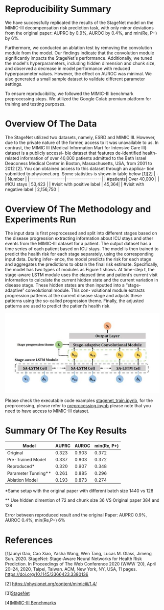 
# Reproducibility Summary

We have successfully replicated the results of the StageNet model on the MIMIC-III decompensation risk prediction task, with only minor deviations from the original paper: AUPRC by 0.9%, AUROC by 0.4%, and min(Re, P+) by 6%. 

Furthermore, we conducted an ablation test by removing the convolution module from the model. Our findings indicate that the convolution module significantly impacts the StageNet's performance. Additionally, we tuned the model's hyperparameters, including hidden dimension and chunk size, and observed a decrease in model performance with reduced hyperparameter values. However, the effect on AUROC was minimal. We also generated a small sample dataset to validate different parameter settings.

To ensure reproducibility, we followed the MIMIC-III benchmark preprocessing steps. We utilized the Google Colab premium platform for training and testing purposes.


# Overview Of The Data 

The StageNet utilized two datasets, namely, ESRD
and MIMIC III. However, due to the private nature
of the former, access to it was unavailable to us. In
contrast, the MIMIC III (Medical Information Mart
for Intensive Care III) dataset is a publicly accessi-
ble dataset that features de-identified health-related
information of over 40,000 patients admitted to the
Beth Israel Deaconess Medical Center in Boston,
Massachusetts, USA, from 2001 to 2012 [2]. You can
obtained access to this dataset through an applica-
tion submitted to physionet.org. Some statistics is
shown in table below  [1][2]
| -| Number | 
|------------------|------------------|
| #patients| Over 40,000 | 
| #ICU stays  | 53,423 | 
| #visit with positive label  | 45,364|
| #visit with negative label  | 2,156,750  | 


# Overview Of The Methodology and Experiments Run

The input data is first preprocessed and split into
different stages based on the disease progression
extracting information about ICU stays and other
events from the MIMIC-III dataset for a patient.
The output dataset has a time series of each patient
based on ICU stays. The model is then trained
to predict the health risk for each stage separately,
using the corresponding input data. During infer-
ence, the model predicts the risk for each stage and
aggregates the predictions to obtain the final risk
estimate.
Specifically, the model has two types of modules
as Figure 1 shows. At time-step t, the stage-aware
LSTM module uses the elapsed time and patient’s
current visit information to calculate the current
hidden state and the current variation in disease
stage. These hidden states are then inputted into a
“stage-adaptive” convolutional module. This con-
volutional module extracts progression patterns at
the current disease stage and adjusts these patterns
using the so-called progression theme. Finally, the
adjusted patterns are used to predict the patient’s
health risk.

![StageNet Model](https://github.com/hbattat/cs598-dlh-project/blob/main/notebook/stagenet.JPG)

Please check the executable code examples [stagenet_train.ipynb](https://github.com/hbattat/cs598-dlh-project/blob/main/notebook/stagenet_train.ipynb), for the preprocessing, please refer to [preprocessing.ipynb](https://github.com/hbattat/cs598-dlh-project/blob/main/notebook/preprocessing.ipynb) please note that you need to have access to MIMIC-III dataset.

# Summary Of The Key Results

| Model | AUPRC | AUROC | min(Re, P+)
|------------------|------------------|------------------|------------------|
| Original | 0.323  | 0.903  | 0.372 |
| Pre-Trained Model  | 0.337  | 0.903  | 0.372 |
| Reproduced*  | 0.320  | 0.907  | 0.348 |
| Parameter Tunning**  | 0.261  | 0.885  | 0.296 |
|Ablation Model | 0.193  | 0.873  | 0.274 |


*Same setup with the original paper with different batch size 1440 vs 128

** Use hidden dimention of 72 and chunk size 36 VS Original paper 384 and 128

Error between reproduced result and the original Paper: AUPRC 0.9%, AUROC 0.4%, min(Re,P+) 6%


# References 

[1]Junyi Gao, Cao Xiao, Yasha Wang, Wen Tang, Lucas M. Glass, Jimeng Sun. 2020. 
StageNet: Stage-Aware Neural Networks for Health Risk Prediction. 
In Proceedings of The Web Conference 2020 (WWW ’20), April 20–24, 2020, Taipei, Taiwan. ACM, New York, NY, USA, 11 pages. 
https://doi.org/10.1145/3366423.3380136

[2] https://physionet.org/content/mimiciii/1.4/

[3][StageNet](https://github.com/v1xerunt/StageNet)

[4][MIMIC-III Benchmarks](https://github.com/YerevaNN/mimic3-benchmarks/)


